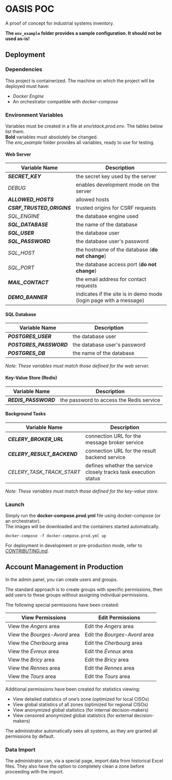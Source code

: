 # OASIS POC

A proof of concept for industrial systems inventory.

**The `env_example` folder provides a sample configuration. It should **not** be used as-is!**

## Deployment

### Dependencies

This project is containerized. The machine on which the project will be deployed must have:
- *Docker Engine*
- An orchestrator compatible with *docker-compose*

### Environment Variables

Variables must be created in a file at *env/stack.prod.env*. The tables below list them.  
**Bold** variables must absolutely be changed.  
The *env_example* folder provides all variables, ready to use for testing.

#### Web Server

| Variable Name              | Description                                                              |
|---------------------------|--------------------------------------------------------------------------|
| ***SECRET_KEY***          | the secret key used by the server                                        |
| *DEBUG*                   | enables development mode on the server                                   |
| ***ALLOWED_HOSTS***       | allowed hosts                                                            |
| ***CSRF_TRUSTED_ORIGINS***| trusted origins for CSRF requests                                        |
| *SQL_ENGINE*              | the database engine used                                                 |
| ***SQL_DATABASE***        | the name of the database                                                 |
| ***SQL_USER***            | the database user                                                        |
| ***SQL_PASSWORD***        | the database user's password                                             |
| *SQL_HOST*                | the hostname of the database (**do not change**)                         |
| *SQL_PORT*                | the database access port (**do not change**)                             |
| ***MAIL_CONTACT***        | the email address for contact requests                                   |
| ***DEMO_BANNER***         | indicates if the site is in demo mode (login page with a message)        |

#### SQL Database

| Variable Name           | Description                                     |
|------------------------|-------------------------------------------------|
| ***POSTGRES_USER***    | the database user                               |
| ***POSTGRES_PASSWORD***| the database user's password                    |
| ***POSTGRES_DB***      | the name of the database                        |

*Note: These variables must match those defined for the web server.*

#### Key-Value Store (Redis)

| Variable Name         | Description                                         |
|-----------------------|----------------------------------------------------|
| ***REDIS_PASSWORD***  | the password to access the Redis service           |

#### Background Tasks

| Variable Name               | Description                                                       |
|-----------------------------|-------------------------------------------------------------------|
| ***CELERY_BROKER_URL***     | connection URL for the message broker service                     |
| ***CELERY_RESULT_BACKEND*** | connection URL for the result backend service                     |
| *CELERY_TASK_TRACK_START*   | defines whether the service closely tracks task execution status  |

*Note: These variables must match those defined for the key-value store.*

### Launch

Simply run the **docker-compose.prod.yml** file using docker-compose (or an orchestrator).  
The images will be downloaded and the containers started automatically.

```shell
docker-compose -f docker-compose.prod.yml up
```

For deployment in development or pre-production mode, refer to *[CONTRIBUTING.md](./CONTRIBUTING.md)*.

## Account Management in Production

In the admin panel, you can create users and groups.

The standard approach is to create groups with specific permissions, then add users to these groups without assigning individual permissions.

The following special permissions have been created:

| View Permissions              | Edit Permissions              |
|-------------------------------|-------------------------------|
| View the *Angers* area        | Edit the *Angers* area        |
| View the *Bourges-Avord* area | Edit the *Bourges-Avord* area |
| View the *Cherbourg* area     | Edit the *Cherbourg* area     |
| View the *Évreux* area        | Edit the *Évreux* area        |
| View the *Bricy* area         | Edit the *Bricy* area         |
| View the *Rennes* area        | Edit the *Rennes* area        |
| View the *Tours* area         | Edit the *Tours* area         |

Additional permissions have been created for statistics viewing:
- View detailed statistics of one’s zone (optimized for local CISOs)
- View global statistics of all zones (optimized for regional CISOs)
- View anonymized global statistics (for internal decision-makers)
- View censored anonymized global statistics (for external decision-makers)

The administrator automatically sees all systems, as they are granted all permissions by default.

### Data Import

The administrator can, via a special page, import data from historical Excel files.
They also have the option to completely clean a zone before proceeding with the import.
